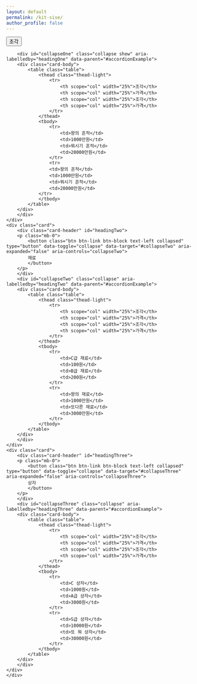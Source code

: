 ```yaml
---
layout: default
permalink: /kit-sise/
author_profile: false
---
```



<script src="https://code.jquery.com/jquery-3.5.1.slim.min.js" integrity="sha384-DfXdz2htPH0lsSSs5nCTpuj/zy4C+OGpamoFVy38MVBnE+IbbVYUew+OrCXaRkfj" crossorigin="anonymous"></script>
<script src="https://cdn.jsdelivr.net/npm/popper.js@1.16.1/dist/umd/popper.min.js" integrity="sha384-9/reFTGAW83EW2RDu2S0VKaIzap3H66lZH81PoYlFhbGU+6BZp6G7niu735Sk7lN" crossorigin="anonymous"></script>
<script src="https://stackpath.bootstrapcdn.com/bootstrap/4.5.2/js/bootstrap.min.js" integrity="sha384-B4gt1jrGC7Jh4AgTPSdUtOBvfO8shuf57BaghqFfPlYxofvL8/KUEfYiJOMMV+rV" crossorigin="anonymous"></script>
<link rel="stylesheet" href="https://stackpath.bootstrapcdn.com/bootstrap/4.5.2/css/bootstrap.min.css" integrity="sha384-JcKb8q3iqJ61gNV9KGb8thSsNjpSL0n8PARn9HuZOnIxN0hoP+VmmDGMN5t9UJ0Z" crossorigin="anonymous">
<div class="accordion" id="accordionExample">
    <div class="card">
        <div class="card-header" id="headingOne">
        <p class="mb-0">
            <button class="btn btn-link btn-block text-left" type="button" data-toggle="collapse" data-target="#collapseOne" aria-expanded="true" aria-controls="collapseOne">
            조각
            </button>
        </p>
        </div>
    
        <div id="collapseOne" class="collapse show" aria-labelledby="headingOne" data-parent="#accordionExample">
        <div class="card-body">
            <table class="table">
                <thead class="thead-light">
                    <tr>
                        <th scope="col" width="25%">조각</th>
                        <th scope="col" width="25%">가격</th>
                        <th scope="col" width="25%">조각</th>
                        <th scope="col" width="25%">가격</th>
                    </tr>
                </thead>
                <tbody>
                    <tr>
                        <td>왕의 흔적</td>
                        <td>1000만원</td>
                        <td>뭐시기 흔적</td>
                        <td>20000만원</td>
                    </tr>
                    <tr>
                    <td>왕의 흔적</td>
                    <td>1000만원</td>
                    <td>뭐시기 흔적</td>
                    <td>20000만원</td>
                </tr>
                </tbody>
            </table>
        </div>
        </div>
    </div>
    <div class="card">
        <div class="card-header" id="headingTwo">
        <p class="mb-0">
            <button class="btn btn-link btn-block text-left collapsed" type="button" data-toggle="collapse" data-target="#collapseTwo" aria-expanded="false" aria-controls="collapseTwo">
            재료
            </button>
        </p>
        </div>
        <div id="collapseTwo" class="collapse" aria-labelledby="headingTwo" data-parent="#accordionExample">
        <div class="card-body">
            <table class="table">
                <thead class="thead-light">
                    <tr>
                        <th scope="col" width="25%">조각</th>
                        <th scope="col" width="25%">가격</th>
                        <th scope="col" width="25%">조각</th>
                        <th scope="col" width="25%">가격</th>
                    </tr>
                </thead>
                <tbody>
                    <tr>
                        <td>C급 재료</td>
                        <td>100원</td>
                        <td>B급 재료</td>
                        <td>200원</td>
                    </tr>
                    <tr>
                        <td>왕의 재료</td>
                        <td>1000만원</td>
                        <td>또다른 재료</td>
                        <td>3000만원</td>
                    </tr>
                </tbody>
            </table>
        </div>
        </div>
    </div>
    <div class="card">
        <div class="card-header" id="headingThree">
        <p class="mb-0">
            <button class="btn btn-link btn-block text-left collapsed" type="button" data-toggle="collapse" data-target="#collapseThree" aria-expanded="false" aria-controls="collapseThree">
            상자
            </button>
        </p>
        </div>
        <div id="collapseThree" class="collapse" aria-labelledby="headingThree" data-parent="#accordionExample">
        <div class="card-body">
            <table class="table">
                <thead class="thead-light">
                    <tr>
                        <th scope="col" width="25%">조각</th>
                        <th scope="col" width="25%">가격</th>
                        <th scope="col" width="25%">조각</th>
                        <th scope="col" width="25%">가격</th>
                    </tr>
                </thead>
                <tbody>
                    <tr>
                        <td>C 상자</td>
                        <td>1000원</td>
                        <td>A급 상자</td>
                        <td>3000원</td>
                    </tr>
                    <tr>
                        <td>S급 상자</td>
                        <td>10000원</td>
                        <td>또 뭐 상자</td>
                        <td>30000원</td>
                    </tr>
                </tbody>
            </table>
        </div>
        </div>
    </div>
    </div>
